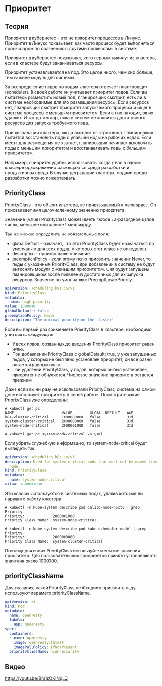# Приоритет

## Теория

Приоритет в кубернетес - это не приоритет процессов в Линукс.
Приоритет в Линукс показывает, как часто процесс будет выполняться
процессором по сравнению с другими процессами в системе.

Приоритет в кубернетес показывает, кого первым выкинут из кластера,
если в кластере будут заканчиваться ресурсы.

Приоритет устанавливается на под. Это целое число, чем оно больше,
тем важнее модуль для системы.

За распределение подов по нодам кластера отвечает планировщик (scheduler).
В своей работе он учитывает приоритет подов. Если вы пытаетесь разместить
новый под, планировщик смотрит, есть ли в системе необходимые для его
размещения ресурсы. Если ресурсов нет, планровщик смотрит приоритет
запускаемого процесса и ищет в системе процессы с меньшим приоритетом. 
Если он их находит, он их удаляет. И так до тех пор, пока в систем не
появится достаточного ресурсов для запуска требуемого пода.

При деградации кластера, когда выходит из строя нода. Планировщик пытается 
восстановить поды с упавшей ноды на рабочих нодах. Если места для размещения
не хватает, планировщик начинает выключать поды с меньшим приоритетом и 
восстанавливать поды с большим приоритетом.

Например, приоритет удобно использовать, когда у вас в одном кластере 
одновременно размещаются среда разработки и продуктивная среда. В случае 
деградации кластера, подами среды разработки можно пожертвовать.

## PriorityClass

PriorityClass - это объект кластера, не привязываемый к namespace. Он
присваивает имя целочисленному значению приоритета.

Значение (value) PriorityClass может иметь любое 32-разрядное целое число, 
меньшее или равное 1 миллиарду.

Так же можно определить не обязательные поля:
* globalDefault - означает, что этот PriorityClass будет назначаться по
умолчанию для всех подов, у которых этот класс не определен.
* description - произвольное описание.
* preemptionPolicy - если этому полю присвоить значение Never, то поды с
указанным PriorityClass, при добавлении в систему не будут вытеснять модули
с меньшим приоритетом. Они будут запущены планировщиком после появления достаточных
для их запуска ресурсов. Значение по умолчанию: PreemptLowerPriority.

```yaml
apiVersion: scheduling.k8s.io/v1
kind: PriorityClass
metadata:
  name: high-priority
value: 1000000
globalDefault: false
preemptionPolicy: Never
description: "The maximal priority on the cluster"
```

Если вы первый раз применяете PriorityClass в кластере, необходимо учитывать
следующее:
* У всех подов, созданных до введения PriorityClass приоритет равен нулю.
* При добавлении PriorityClass с globalDefault: true, у уже запущенных подов, у которых
не был явно установлен приоритет, он все равно остается равным нулю.
* При удалении PriorityClass, у подов, которых он был установлен, приоритет
не обнуляется. Числовое значение приоритета остается прежним.

Даже если вы ни разу не использовали PriorityClass, система на самом деле 
использует приоритеты в своей работе. Посмотрите какие PriorityClass уже
определены:

    # kubectl get pc
    NAME                      VALUE        GLOBAL-DEFAULT   AGE
    k8s-cluster-critical      1000000000   false            33d
    system-cluster-critical   2000000000   false            33d
    system-node-critical      2000001000   false            33d
    
    # kubectl get pc system-node-critical -o yaml

Если убрать служебную информацию, то system-node-critical будет выглядеть так:

```yaml
apiVersion: scheduling.k8s.io/v1
description: Used for system critical pods that must not be moved from their current
  node.
kind: PriorityClass
metadata:
  name: system-node-critical
value: 2000001000
```

Эти классы используются в системных подах, удалив которые вы нарушите работу
кластера. 

    # kubectl -n kube-system describe pod calico-node-n5xtv | grep Priority
    Priority:             2000001000
    Priority Class Name:  system-node-critical

    # kubectl -n kube-system describe pod kube-scheduler-node1 | grep Priority
    Priority:             2000000000
    Priority Class Name:  system-cluster-critical

Поэтому для своих PriorityClass используйте меньшие значения приоритета. 
Для пользовательских приоритетов принято устанавливать значения около 1000000.

## priorityClassName

Для указания, какой PriorityClass необходимо присвоить поду, используют параметр
priorityClassName.

```yaml
apiVersion: v1
kind: Pod
metadata:
  name: openresty
  labels:
    app: openresty
spec:
  containers:
  - name: openresty
    image: openresty:latest
    imagePullPolicy: IfNotPresent
  priorityClassName: high-priority
```
## Видео

https://youtu.be/Bm1pOKINqLQ